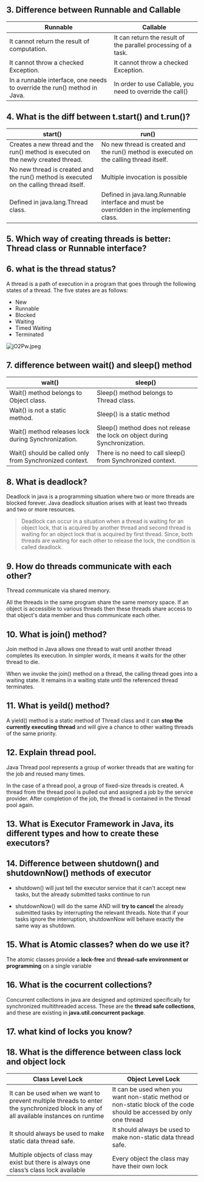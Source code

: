 ## 3. Difference between Runnable and Callable
| Runnable     | Callable |
| ----------- | ----------- |
| It cannot return the result of computation.| It can return the result of the parallel processing of a task.|
| It cannot throw a checked Exception.  | It cannot throw a checked Exception.  |
| In a runnable interface, one needs to override the run() method in Java. | In order to use Callable, you need to override the call()|

## 4. What is the diff between t.start() and t.run()?
| start()    | run() |
| ----------- | ----------- |
| Creates a new thread and the run() method is executed on the newly created thread.| No new thread is created and the run() method is executed on the calling thread itself. |
| No new thread is created and the run() method is executed on the calling thread itself.  | Multiple invocation is possible|
| Defined in java.lang.Thread class. |Defined in java.lang.Runnable interface and must be overridden in the implementing class.|

## 5. Which way of creating threads is better: Thread class or Runnable interface?
## 6. what is the thread status?
A thread is a path of execution in a program that goes through the following states of a thread. The five states are as follows:

- New
- Runnable
- Blocked
- Waiting
- Timed Waiting
- Terminated

![jO2Pw.jpeg](https://i.328888.xyz/2023/01/28/jO2Pw.jpeg)

## 7. difference between wait() and sleep() method
| wait()   | sleep()|
| ----------- | ----------- |
| Wait() method belongs to Object class. | Sleep() method belongs to Thread class.|
| Wait() is not a static method. | Sleep() is a static method|
| Wait() method releases lock during Synchronization. | Sleep() method does not release the lock on object during Synchronization. |
| Wait() should be called only from Synchronized context. | There is no need to call sleep() from Synchronized context.|


## 8. What is deadlock?
Deadlock in java is a programming situation where two or more threads are blocked forever. Java deadlock situation arises with at least two threads and two or more resources.

> Deadlock can occur in a situation when a thread is waiting for an object lock, that is acquired by another thread and second thread is waiting for an object lock that is acquired by first thread. Since, both threads are waiting for each other to release the lock, the condition is called deadlock.

## 9. How do threads communicate with each other?
Thread communicate via shared memory.

All the threads in the same program share the same memory space. If an object is accessible to various threads then these threads share access to that object's data member and thus communicate each other. 

## 10. What is join() method?
Join method in Java allows one thread to wait until another thread completes its execution. In simpler words, it means it waits for the other thread to die.

When we invoke the join() method on a thread, the calling thread goes into a waiting state. It remains in a waiting state until the referenced thread terminates.


## 11. What is yeild() method?
A yield() method is a static method of Thread class and it can **stop the currently executing thread** and will give a chance to other waiting threads of the same priority. 

## 12. Explain thread pool.
Java Thread pool represents a group of worker threads that are waiting for the job and reused many times.

In the case of a thread pool, a group of fixed-size threads is created. A thread from the thread pool is pulled out and assigned a job by the service provider. After completion of the job, the thread is contained in the thread pool again.

## 13. What is Executor Framework in Java, its different types and how to create these executors?


## 14. Difference between shutdown() and shutdownNow() methods of executor
- shutdown() will just tell the executor service that it can't accept new tasks, but the already submitted tasks continue to run

- shutdownNow() will do the same AND will **try to cancel** the already submitted tasks by interrupting the relevant threads. Note that if your tasks ignore the interruption, shutdownNow will behave exactly the same way as shutdown.

## 15. What is Atomic classes? when do we use it?
The atomic classes provide a **lock-free** and **thread-safe environment or programming** on a single variable

## 16. What is the cocurrent collections?
Concurrent collections in java are designed and optimized specifically for synchronized multithreaded access. These are the **thread safe collections**, and these are existing in **java.util.concurrent package**.

## 17. what kind of locks you know?

## 18. What is the difference between class lock and object lock
| Class Level Lock    | Object Level Lock |
| ----------- | ----------- |
| It can be used when we want to prevent multiple threads to enter the synchronized block in any of all available instances on runtime| It can be used when you want non-static method or non-static block of the code should be accessed by only one thread|
| It should always be used to make static data thread safe.  | It should always be used to make non-static data thread safe.  |
| Multiple objects of class may exist but there is always one class’s class lock available | Every object the class may have their own lock|